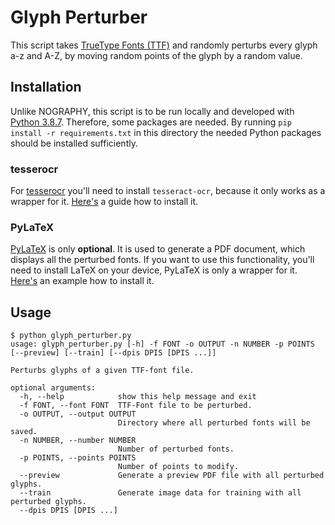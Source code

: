 # Glyph Perturber

This script takes [TrueType Fonts (TTF)](https://de.wikipedia.org/wiki/TrueType) and randomly perturbs every glyph a-z and A-Z, by moving random points of the glyph by a random value.

## Installation

Unlike NOGRAPHY, this script is to be run locally and developed with [Python 3.8.7](https://www.python.org/downloads/release/python-387/). Therefore, some packages are needed.
By running `pip install -r requirements.txt` in this directory the needed Python packages should be installed sufficiently.

### tesserocr

For [tesserocr](https://github.com/sirfz/tesserocr) you'll need to install `tesseract-ocr`, because it only works as a wrapper for it. [Here's](https://github.com/sirfz/tesserocr#requirements) a guide how to install it.

### PyLaTeX

[PyLaTeX](https://github.com/JelteF/PyLaTeX) is only **optional**. It is used to generate a PDF document, which displays all the perturbed fonts.
If you want to use this functionality, you'll need to install LaTeX on your device, PyLaTeX is only a wrapper for it. [Here's](https://github.com/JelteF/PyLaTeX#installation) an example how to install it.

## Usage

    $ python glyph_perturber.py
    usage: glyph_perturber.py [-h] -f FONT -o OUTPUT -n NUMBER -p POINTS [--preview] [--train] [--dpis DPIS [DPIS ...]]
    
    Perturbs glyphs of a given TTF-font file.
    
    optional arguments:
      -h, --help            show this help message and exit
      -f FONT, --font FONT  TTF-Font file to be perturbed.
      -o OUTPUT, --output OUTPUT
                            Directory where all perturbed fonts will be saved.
      -n NUMBER, --number NUMBER
                            Number of perturbed fonts.
      -p POINTS, --points POINTS
                            Number of points to modify.
      --preview             Generate a preview PDF file with all perturbed glyphs.
      --train               Generate image data for training with all perturbed glyphs.
      --dpis DPIS [DPIS ...]
